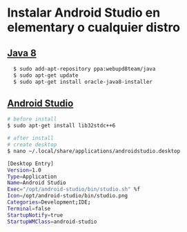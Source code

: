 # Instalar Android Studio en elementary o cualquier distro

## [Java 8](http://zonaelementaryos.com/2015/09/02/instalar-java-8-en-elementary-os/)

```sh
  $ sudo add-apt-repository ppa:webupd8team/java           
  $ sudo apt-get update                  
  $ sudo apt-get install oracle-java8-installer                          
```

## [Android Studio](https://juanpc617.wordpress.com/2015/03/02/instalar-android-studio-en-elementary-os-luna/)

```sh
# before install
$ sudo apt-get install lib32stdc++6

# after install
# create desktop 
$ nano ~/.local/share/applications/androidstudio.desktop

[Desktop Entry]
Version=1.0
Type=Application
Name=Android Studio
Exec="/opt/android-studio/bin/studio.sh" %f
Icon=/opt/android-studio/bin/studio.png
Categories=Development;IDE;
Terminal=false
StartupNotify=true
StartupWMClass=android-studio
```


